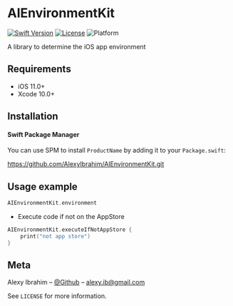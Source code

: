 # AIEnvironmentKit

[![Swift Version][swift-image]][swift-url]
[![License][license-image]][license-url] 
![Platform](https://img.shields.io/cocoapods/p/LFAlertController.svg?style=flat)

A library to determine the iOS app environment

## Requirements

- iOS 11.0+
- Xcode 10.0+

## Installation

#### Swift Package Manager

You can use SPM to install `ProductName` by adding it to your `Package.swift`:

https://github.com/AlexyIbrahim/AIEnvironmentKit.git

## Usage example

```swift
AIEnvironmentKit.environment
```



- Execute code if not on the AppStore

```swift
AIEnvironmentKit.executeIfNotAppStore {
	print("not app store")
}
```

## Meta

Alexy Ibrahim – [@Github](https://github.com/alexyibrahim) – alexy.ib@gmail.com

See ``LICENSE`` for more information.

[swift-image]:https://img.shields.io/badge/swift-5.0-orange.svg
[swift-url]: https://swift.org/
[license-image]: https://img.shields.io/badge/License-MIT-blue.svg
[license-url]: LICENSE.md

# 
